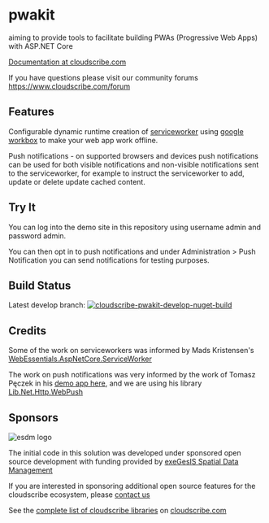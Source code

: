 # pwakit
aiming to provide tools to facilitate building PWAs (Progressive Web Apps) with ASP.NET Core

[Documentation at cloudscribe.com](https://www.cloudscribe.com/cloudscribe-pwakit)

If you have questions please visit our community forums https://www.cloudscribe.com/forum

## Features

Configurable dynamic runtime creation of [serviceworker](https://developers.google.com/web/ilt/pwa/introduction-to-service-worker) using [google workbox](https://developers.google.com/web/tools/workbox/) to make your web app work offline.

Push notifications - on supported browsers and devices push notifications can be used for both visible notifications and non-visible notifications sent to the serviceworker, for example to instruct the serviceworker to add, update or delete update cached content.

## Try It

You can log into the demo site in this repository using username admin and password admin.

You can then opt in to push notifications and under Administration > Push Notification you can send notifications for testing purposes.

## Build Status

Latest develop branch:  [![cloudscribe-pwakit-develop-nuget-build](https://github.com/cloudscribe/pwakit/actions/workflows/cloudscribe-develop.yml/badge.svg?branch=develop&event=push)](https://github.com/cloudscribe/pwakit/actions/workflows/cloudscribe-develop.yml)

## Credits

Some of the work on serviceworkers was informed by Mads Kristensen's [WebEssentials.AspNetCore.ServiceWorker](https://github.com/madskristensen/WebEssentials.AspNetCore.ServiceWorker)

The work on push notifications was very informed by the work of Tomasz Pęczek in his [demo app here](https://github.com/tpeczek/Demo.AspNetCore.PushNotifications), and we are using his library [Lib.Net.Http.WebPush](https://github.com/tpeczek/Lib.Net.Http.WebPush)


## Sponsors

![esdm logo](https://www.cloudscribe.com/media/images/esdm-banner.png)

The initial code in this solution was developed under sponsored open source development with funding provided by [exeGesIS Spatial Data Management](https://www.esdm.co.uk/)

If you are interested in sponsoring additional open source features for the cloudscribe ecosystem, please [contact us](https://www.cloudscribe.com/contact)

See the [complete list of cloudscribe libraries](https://www.cloudscribe.com/docs/complete-list-of-cloudscribe-libraries) on [cloudscribe.com](https://www.cloudscribe.com/)


